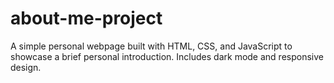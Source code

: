 # about-me-project
A simple personal webpage built with HTML, CSS, and JavaScript to showcase a brief personal introduction. Includes dark mode and responsive design.
